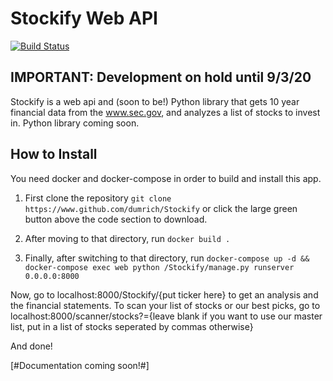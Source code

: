 # Stockify Web API
[![Build Status](https://travis-ci.com/dumrich/Stockify.svg?token=zTi4VzdoZNq1JFVnvzyd&branch=master)](https://travis-ci.com/dumrich/Stockify)

## **IMPORTANT**: Development on hold until 9/3/20


Stockify is a web api and (soon to be!) Python library that gets 10 year financial data from the www.sec.gov, and analyzes a list of stocks to invest in.  Python library coming soon.

## How to Install
You need docker and docker-compose in order to build and install this app.

1. First clone the repository
`git clone https://www.github.com/dumrich/Stockify` or click the large green button above the code section to download.

2. After moving to that directory, run `docker build .`

3. Finally, after switching to that directory, run `docker-compose up -d && docker-compose exec web python /Stockify/manage.py runserver 0.0.0.0:8000`

Now, go to localhost:8000/Stockify/{put ticker here} to get an analysis and the financial statements.  To scan your list of stocks or our best picks, go to localhost:8000/scanner/stocks?={leave blank if you want to use our master list, put in a list of stocks seperated by commas otherwise}

And done!

[#Documentation coming soon!#]
